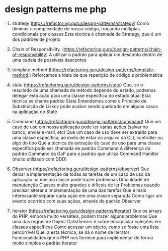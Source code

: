 # design patterns me php

1. strategy (https://refactoring.guru/design-patterns/strategy)
Como diminuir a complexidade do nosso código, trocando múltiplas condicionais por classes.Esta técnica é chamada de Strategy, que é um dos padrões de projeto

2. Chain of Responsibility. (https://refactoring.guru/design-patterns/chain-of-responsibility)
A utilizar o padrão para aplicar um desconto dentro de uma cadeia de possíveis descontos

3. template method (https://refactoring.guru/design-patterns/template-method.)
Reforçamos a ideia de que repetição de código é problemática

4. state (https://refactoring.guru/design-patterns/state)
Que, se o resultado de uma chamada de método depende do estado, podemos delegar esta ação para uma classe específica do estado atual
Esta técnica se chama padrão State
Entendemos como o Princípio de Substituição de Liskov pode acabar sendo quebrado em alguns casos na aplicação do State

5. Command (https://refactoring.guru/design-patterns/command)
Que um caso de uso em nossa aplicação pode ter várias ações (salvar no banco, enviar e-mail, etc)
Que um caso de uso deve ser extraído para uma classe específica, ao invés de estar no arquivo da CLI, controller ou algo do tipo
Que a técnica de extração do caso de uso para uma classe específica pode ser chamada de padrão Command
A diferença do padrão Command da GoF para o padrão que utiliza Command Handler (muito utilizado com DDD)

6. Observer  (https://refactoring.guru/design-patterns/observer)
Que deixar a implementação de todas as tarefas de um caso de uso da aplicação na mesma classe pode trazer problemas
Dificuldade de manutenção
Classes muito grandes e difíceis de ler
Problemas quando precisar alterar a implementação de uma das tarefas
Que é mais interessante separar cada ação em uma classe separada
Como ligar um evento ocorrido com suas ações, através do padrão Observer

7. Iterator (https://refactoring.guru/design-patterns/iterator)
Que os arrays do PHP, embora muito versáteis, podem trazer alguns problemas
Que uma das regras de Object Calisthenics é sobre encapsular coleções em classes específicas
Como acessar um objeto, como se fosse uma lista percorrível
Que, a esta técnica, se dá o nome de Iterator
Funcionalidades que o PHP nos fornece para implementar de forma muito simples o padrão Iterator
